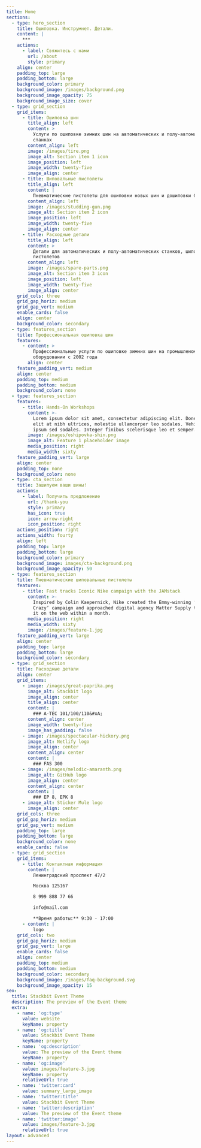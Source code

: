 ```yaml
---
title: Home
sections:
  - type: hero_section
    title: Ошиповка. Инструмнет. Детали.
    content: |
      ***
    actions:
      - label: Свяжитесь с нами
        url: /about
        style: primary
    align: center
    padding_top: large
    padding_bottom: large
    background_color: primary
    background_image: /images/background.png
    background_image_opacity: 75
    background_image_size: cover
  - type: grid_section
    grid_items:
      - title: Ошиповка шин
        title_align: left
        content: >
          Услуги по ошиповке зимних шин на автоматических и полу-автоматических
          станках
        content_align: left
        image: /images/tire.png
        image_alt: Section item 1 icon
        image_position: left
        image_width: twenty-five
        image_align: center
      - title: Шиповальные пистолеты
        title_align: left
        content: |
          Пневматические пистолеты для ошиповки новых шин и дошиповки б/у шин
        content_align: left
        image: /images/studding-gun.png
        image_alt: Section item 2 icon
        image_position: left
        image_width: twenty-five
        image_align: center
      - title: Расходные детали
        title_align: left
        content: >
          Детали для автоматических и полу-автоматических станков, шиповальных
          пистолетов
        content_align: left
        image: /images/spare-parts.png
        image_alt: Section item 3 icon
        image_position: left
        image_width: twenty-five
        image_align: center
    grid_cols: three
    grid_gap_horiz: medium
    grid_gap_vert: medium
    enable_cards: false
    align: center
    background_color: secondary
  - type: features_section
    title: Профессиональная ошиповка шин
    features:
      - content: >
          Профессиональные услуги по ошиповке зимних шин на промышленом
          оборудовании с 2002 года
        align: center
    feature_padding_vert: medium
    align: center
    padding_top: medium
    padding_bottom: medium
    background_color: none
  - type: features_section
    features:
      - title: Hands-On Workshops
        content: >-
          Lorem ipsum dolor sit amet, consectetur adipiscing elit. Donec aliquet
          elit at nibh ultrices, molestie ullamcorper leo sodales. Vehicula ut
          ipsum sed sodales. Integer finibus scelerisque leo et semper.
        image: /images/oshipovka-shin.png
        image_alt: Feature 1 placeholder image
        media_position: right
        media_width: sixty
    feature_padding_vert: large
    align: center
    padding_top: none
    background_color: none
  - type: cta_section
    title: Зашипуем ваши шины!
    actions:
      - label: Получить предложение
        url: /thank-you
        style: primary
        has_icon: true
        icon: arrow-right
        icon_position: right
    actions_position: right
    actions_width: fourty
    align: left
    padding_top: large
    padding_bottom: large
    background_color: primary
    background_image: images/cta-background.png
    background_image_opacity: 50
  - type: features_section
    title: Пневматические шиповальные пистолеты
    features:
      - title: Fast tracks Iconic Nike campaign with the JAMstack
        content: >-
          Inspired by Colin Kaepernick, Nike created the Emmy-winning ‘Dream
          Crazy’ campaign and approached digital agency Matter Supply to launch
          it on the web within a month.
        media_position: right
        media_width: sixty
        image: /images/feature-1.jpg
    feature_padding_vert: large
    align: center
    padding_top: large
    padding_bottom: large
    background_color: secondary
  - type: grid_section
    title: Расходные детали
    align: center
    grid_items:
      - image: /images/great-paprika.png
        image_alt: Stackbit logo
        image_align: center
        title_align: center
        content: |
          ### A-TEC 101/100/110&#xA;
        content_align: center
        image_width: twenty-five
        image_has_padding: false
      - image: /images/spectacular-hickory.png
        image_alt: Netlify logo
        image_align: center
        content_align: center
        content: |
          ### FAS 300
      - image: /images/melodic-amaranth.png
        image_alt: GitHub logo
        image_align: center
        content_align: center
        content: |
          ### EP 8, EPK 8
      - image_alt: Sticker Mule logo
        image_align: center
    grid_cols: three
    grid_gap_horiz: medium
    grid_gap_vert: medium
    padding_top: large
    padding_bottom: large
    background_color: none
    enable_cards: false
  - type: grid_section
    grid_items:
      - title: Контактная информация
        content: |
          Ленинградский проспект 47/2

          Москва 125167

          8 999 888 77 66

          info@mail.com

          **Время работы:** 9:30 - 17:00
      - content: |
          logo
    grid_cols: two
    grid_gap_horiz: medium
    grid_gap_vert: large
    enable_cards: false
    align: center
    padding_top: medium
    padding_bottom: medium
    background_color: secondary
    background_image: /images/faq-background.svg
    background_image_opacity: 15
seo:
  title: Stackbit Event Theme
  description: The preview of the Event theme
  extra:
    - name: 'og:type'
      value: website
      keyName: property
    - name: 'og:title'
      value: Stackbit Event Theme
      keyName: property
    - name: 'og:description'
      value: The preview of the Event theme
      keyName: property
    - name: 'og:image'
      value: images/feature-3.jpg
      keyName: property
      relativeUrl: true
    - name: 'twitter:card'
      value: summary_large_image
    - name: 'twitter:title'
      value: Stackbit Event Theme
    - name: 'twitter:description'
      value: The preview of the Event theme
    - name: 'twitter:image'
      value: images/feature-3.jpg
      relativeUrl: true
layout: advanced
---
```

